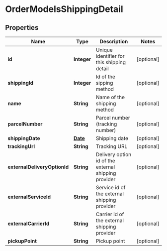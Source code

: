 

# OrderModelsShippingDetail

## Properties

Name | Type | Description | Notes
------------ | ------------- | ------------- | -------------
**id** | **Integer** | Unique identifier for this shipping detail |  [optional]
**shippingId** | **Integer** | Id of the sipping method |  [optional]
**name** | **String** | Name of the shipping method |  [optional]
**parcelNumber** | **String** | Parcel number (tracking number) |  [optional]
**shippingDate** | [**Date**](Date.md) | Shipping date |  [optional]
**trackingUrl** | **String** | Tracking URL |  [optional]
**externalDeliveryOptionId** | **String** | Delivery option id of the external shipping provider |  [optional]
**externalServiceId** | **String** | Service id of the external shipping provider |  [optional]
**externalCarrierId** | **String** | Carrier id of the external shipping provider |  [optional]
**pickupPoint** | **String** | Pickup point |  [optional]




